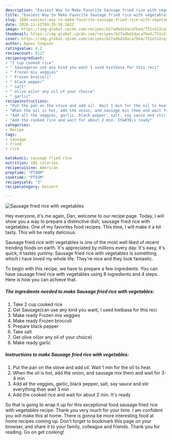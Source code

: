 ```yaml
---
description: "Easiest Way to Make Favorite Sausage fried rice with vegetables"
title: "Easiest Way to Make Favorite Sausage fried rice with vegetables"
slug: 1884-easiest-way-to-make-favorite-sausage-fried-rice-with-vegetables
date: 2020-11-12T09:35:58.362Z
image: https://img-global.cpcdn.com/recipes/b27adbd2daca7be4/751x532cq70/sausage-fried-rice-with-vegetables-recipe-main-photo.jpg
thumbnail: https://img-global.cpcdn.com/recipes/b27adbd2daca7be4/751x532cq70/sausage-fried-rice-with-vegetables-recipe-main-photo.jpg
cover: https://img-global.cpcdn.com/recipes/b27adbd2daca7be4/751x532cq70/sausage-fried-rice-with-vegetables-recipe-main-photo.jpg
author: Agnes Simpson
ratingvalue: 4.2
reviewcount: 8117
recipeingredient:
- "2 cup cooked rice"
- " Sausagecan use any kind you want I used kielbasa for this reci"
- " Frozen mix veggies"
- " Frozen broccoli"
- " black pepper"
- " salt"
- " olive oilor any oil of your choice"
- " garlic"
recipeinstructions:
- "Put the pan on the stove and add oil. Wait 1 min for the oïl to heat."
- "When the oil is hot, add thé onion, and sausage mix them and wait for 3-4 min"
- "Add all the veggies, garlic, black pepper, salt, soy sauce and stir everything then wait 3 min"
- "Add the cooked rice and wait for about 2 min. It&#39;s ready"
categories:
- Recipe
tags:
- sausage
- fried
- rice

katakunci: sausage fried rice 
nutrition: 185 calories
recipecuisine: American
preptime: "PT40M"
cooktime: "PT55M"
recipeyield: "3"
recipecategory: Dessert

---
```



![Sausage fried rice with vegetables](https://img-global.cpcdn.com/recipes/b27adbd2daca7be4/751x532cq70/sausage-fried-rice-with-vegetables-recipe-main-photo.jpg)

Hey everyone, it's me again, Dan, welcome to our recipe page. Today, I will show you a way to prepare a distinctive dish, sausage fried rice with vegetables. One of my favorites food recipes. This time, I will make it a bit tasty. This will be really delicious.

Sausage fried rice with vegetables is one of the most well liked of recent trending foods on earth. It's appreciated by millions every day. It's easy, it's quick, it tastes yummy. Sausage fried rice with vegetables is something which I have loved my whole life. They're nice and they look fantastic.




To begin with this recipe, we have to prepare a few ingredients. You can have sausage fried rice with vegetables using 8 ingredients and 4 steps. Here is how you can achieve that.

<!--inarticleads1-->

##### The ingredients needed to make Sausage fried rice with vegetables:

1. Take 2 cup cooked rice
1. Get  Sausage(can use any kind you want, I used kielbasa for this reci
1. Make ready  Frozen mix veggies
1. Make ready  Frozen broccoli
1. Prepare  black pepper
1. Take  salt
1. Get  olive oil(or any oil of your choice)
1. Make ready  garlic




<!--inarticleads2-->

##### Instructions to make Sausage fried rice with vegetables:

1. Put the pan on the stove and add oil. Wait 1 min for the oïl to heat.
1. When the oil is hot, add thé onion, and sausage mix them and wait for 3-4 min
1. Add all the veggies, garlic, black pepper, salt, soy sauce and stir everything then wait 3 min
1. Add the cooked rice and wait for about 2 min. It&#39;s ready




So that is going to wrap it up for this exceptional food sausage fried rice with vegetables recipe. Thank you very much for your time. I am confident you will make this at home. There is gonna be more interesting food at home recipes coming up. Don't forget to bookmark this page on your browser, and share it to your family, colleague and friends. Thank you for reading. Go on get cooking!

